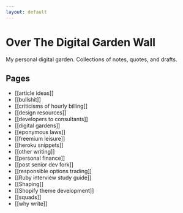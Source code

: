 ```yaml
---
layout: default
---
```

# Over The Digital Garden Wall

My personal digital garden. Collections of notes, quotes, and drafts.

## Pages
* [[article ideas]]
* [[bullshit]]
* [[criticisms of hourly billing]]
* [[design resources]]
* [[developers to consultants]]
* [[digital gardens]]
* [[eponymous laws]]
* [[freemium leisure]]
* [[heroku snippets]]
* [[other writing]]
* [[personal finance]]
* [[post senior dev fork]]
* [[responsible options trading]]
* [[Ruby interview study guide]]
* [[Shaping]]
* [[Shopify theme development]]
* [[squads]]
* [[why write]]


